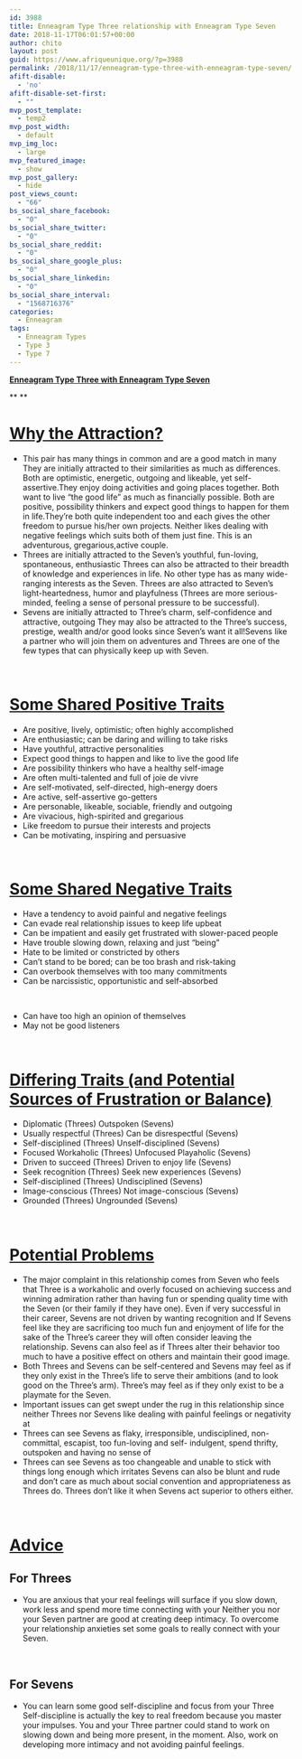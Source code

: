 ```yaml
---
id: 3988
title: Enneagram Type Three relationship with Enneagram Type Seven
date: 2018-11-17T06:01:57+00:00
author: chito
layout: post
guid: https://www.afriqueunique.org/?p=3988
permalink: /2018/11/17/enneagram-type-three-with-enneagram-type-seven/
afift-disable:
  - 'no'
afift-disable-set-first:
  - ""
mvp_post_template:
  - temp2
mvp_post_width:
  - default
mvp_img_loc:
  - large
mvp_featured_image:
  - show
mvp_post_gallery:
  - hide
post_views_count:
  - "66"
bs_social_share_facebook:
  - "0"
bs_social_share_twitter:
  - "0"
bs_social_share_reddit:
  - "0"
bs_social_share_google_plus:
  - "0"
bs_social_share_linkedin:
  - "0"
bs_social_share_interval:
  - "1568716376"
categories:
  - Enneagram
tags:
  - Enneagram Types
  - Type 3
  - Type 7
---
```

**<u>Enneagram Type Three with Enneagram Type Seven</u>**

** **

# <u>Why the Attraction?</u>

  * This pair has many things in common and are a good match in many They are initially attracted to their similarities as much as differences. Both are optimistic, energetic, outgoing and likeable, yet self-assertive.They enjoy doing activities and going places together. Both want to live “the good life” as much as financially possible. Both are positive, possibility thinkers and expect good things to happen for them in life.They’re both quite independent too and each gives the other freedom to pursue his/her own projects. Neither likes dealing with negative feelings which suits both of them just fine. This is an adventurous, gregarious,active couple.
  * Threes are initially attracted to the Seven’s youthful, fun-loving, spontaneous, enthusiastic Threes can also be attracted to their breadth of knowledge and experiences in life. No other type has as many wide-ranging interests as the Seven. Threes are also attracted to Seven’s light-heartedness, humor and playfulness (Threes are more serious-minded, feeling a sense of personal pressure to be successful).
  * Sevens are initially attracted to Three’s charm, self-confidence and attractive, outgoing They may also be attracted to the Three’s success, prestige, wealth and/or good looks since Seven’s want it all!Sevens like a partner who will join them on adventures and Threes are one of the few types that can physically keep up with Seven.

&nbsp;

# <u>Some Shared Positive Traits</u>

  * Are positive, lively, optimistic; often highly accomplished
  * Are enthusiastic; can be daring and willing to take risks
  * Have youthful, attractive personalities
  * Expect good things to happen and like to live the good life
  * Are possibility thinkers who have a healthy self-image
  * Are often multi-talented and full of joie de vivre
  * Are self-motivated, self-directed, high-energy doers
  * Are active, self-assertive go-getters
  * Are personable, likeable, sociable, friendly and outgoing
  * Are vivacious, high-spirited and gregarious
  * Like freedom to pursue their interests and projects
  * Can be motivating, inspiring and persuasive

&nbsp;

# <u>Some Shared Negative Traits</u>

  * Have a tendency to avoid painful and negative feelings
  * Can evade real relationship issues to keep life upbeat
  * Can be impatient and easily get frustrated with slower-paced people
  * Have trouble slowing down, relaxing and just “being”
  * Hate to be limited or constricted by others
  * Can’t stand to be bored; can be too brash and risk-taking
  * Can overbook themselves with too many commitments
  * Can be narcissistic, opportunistic and self-absorbed

&nbsp;

  * Can have too high an opinion of themselves
  * May not be good listeners

&nbsp;

# <u>Differing Traits (and Potential Sources of Frustration or Balance)</u>

  * Diplomatic (Threes) Outspoken (Sevens)
  * Usually respectful (Threes) Can be disrespectful (Sevens)
  * Self-disciplined (Threes) Unself-disciplined (Sevens)
  * Focused Workaholic (Threes) Unfocused Playaholic (Sevens)
  * Driven to succeed (Threes) Driven to enjoy life (Sevens)
  * Seek recognition (Threes) Seek new experiences (Sevens)
  * Self-disciplined (Threes) Undisciplined (Sevens)
  * Image-conscious (Threes) Not image-conscious (Sevens)
  * Grounded (Threes) Ungrounded (Sevens)

&nbsp;

# <u>Potential Problems</u>

  * The major complaint in this relationship comes from Seven who feels that Three is a workaholic and overly focused on achieving success and winning admiration rather than having fun or spending quality time with the Seven (or their family if they have one). Even if very successful in their career, Sevens are not driven by wanting recognition and If Sevens feel like they are sacrificing too much fun and enjoyment of life for the sake of the Three’s career they will often consider leaving the relationship. Sevens can also feel as if Threes alter their behavior too much to have a positive effect on others and maintain their good image.
  * Both Threes and Sevens can be self-centered and Sevens may feel as if they only exist in the Three’s life to serve their ambitions (and to look good on the Three’s arm). Three’s may feel as if they only exist to be a playmate for the Seven.
  * Important issues can get swept under the rug in this relationship since neither Threes nor Sevens like dealing with painful feelings or negativity at
  * Threes can see Sevens as flaky, irresponsible, undisciplined, non-committal, escapist, too fun-loving and self- indulgent, spend thrifty, outspoken and having no sense of
  * Threes can see Sevens as too changeable and unable to stick with things long enough which irritates Sevens can also be blunt and rude and don’t care as much about social convention and appropriateness as Threes do. Threes don’t like it when Sevens act superior to others either.

&nbsp;

# <u>Advice</u>

## For Threes

  * You are anxious that your real feelings will surface if you slow down, work less and spend more time connecting with your Neither you nor your Seven partner are good at creating deep intimacy. To overcome your relationship anxieties set some goals to really connect with your Seven.

&nbsp;

## For Sevens

  * You can learn some good self-discipline and focus from your Three Self-discipline is actually the key to real freedom because you master your impulses. You and your Three partner could stand to work on slowing down and being more present, in the moment. Also, work on developing more intimacy and not avoiding painful feelings.